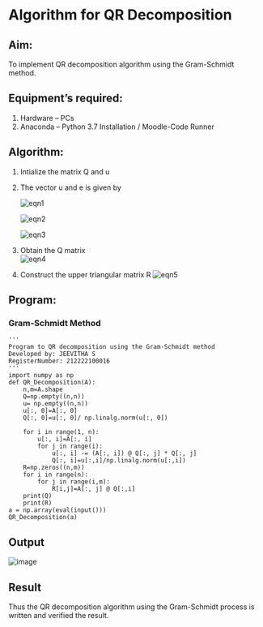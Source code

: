 # Algorithm for QR Decomposition
## Aim:
To implement QR decomposition algorithm using the Gram-Schmidt method.
## Equipment’s required:
1.	Hardware – PCs
2.	Anaconda – Python 3.7 Installation / Moodle-Code Runner
## Algorithm:
1.	Intialize the matrix Q and u
2.	The vector u and e is given by

    ![eqn1](./ex4.jpg)

    ![eqn2](./ex6.jpg)

    ![eqn3](./ex3.jpg)

3.	Obtain the Q matrix   
    ![eqn4](./ex1.jpg)
4.	Construct the upper triangular matrix R
    ![eqn5](./ex2.jpg)
## Program:
### Gram-Schmidt Method
```
''' 
Program to QR decomposition using the Gram-Schmidt method
Developed by: JEEVITHA S
RegisterNumber: 212222100016
'''
import numpy as np
def QR_Decomposition(A):
    n,m=A.shape
    Q=np.empty((n,n))
    u= np.empty((n,n))
    u[:, 0]=A[:, 0]
    Q[:, 0]=u[:, 0]/ np.linalg.norm(u[:, 0])
    
    for i in range(1, n):
        u[:, i]=A[:, i]
        for j in range(i):
            u[:, i] -= (A[:, i]) @ Q[:, j] * Q[:, j]
            Q[:, i]=u[:,i]/np.linalg.norm(u[:,i])
    R=np.zeros((n,m))
    for i in range(n):
        for j in range(i,m):
            R[i,j]=A[:, j] @ Q[:,i]
    print(Q)
    print(R)
a = np.array(eval(input()))
QR_Decomposition(a)
```
## Output

![image](https://github.com/Jeevithha/QRdecomposition/assets/123623197/73860a0c-27da-4e28-8370-547a89f1836b)

## Result
Thus the QR decomposition algorithm using the Gram-Schmidt process is written and verified the result.
